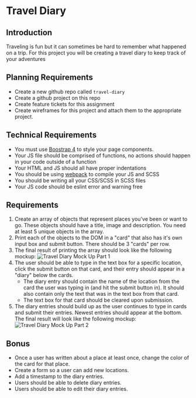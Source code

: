 # Travel Diary
## Introduction
Traveling is fun but it can sometimes be hard to remember what happened on a trip.  For this project you will be creating a travel diary to keep track of your adventures

## Planning Requirements
* Create a new github repo called `travel-diary`
* Create a github project on this repo
* Create feature tickets for this assignment
* Create wireframes for this project and attach them to the appropriate project.

## Technical Requirements
* You must use [Boostrap 4](https://getbootstrap.com/docs/4.0/getting-started/introduction/) to style your page components.
* Your JS file should be comprised of functions, no actions should happen in your code outside of a function
* Your HTML and JS should all have proper indentations
* You should be using [webpack](https://github.com/nss-nightclass-projects/Night-Class-Resources/blob/master/book-2-patterns-and-tools/chapters/task-runners.md) to compile your JS and SCSS
* You should be writing all your CSS/SCSS in SCSS files
* Your JS code should be eslint error and warning free

## Requirements
1. Create an array of objects that represent places you've been or want to go. These objects should have a title, image and description. You need at least 5 unique objects in the array.
1. Print each of the objects to the DOM in a "card" that also has it's own input box and submit button. There should be 3 "cards" per row.
1. The final result of printing the array should look like the following mockup:
![Travel Diary Mock Up Part 1](https://github.com/nss-nightclass-projects/exercise-vault/blob/master/images/TravelDiaryPt1.png?raw=true)
4. The user should be able to type in the text box for a specific location, click the submit button on that card, and their entry should appear in a "diary" below the cards.
	- The diary entry should contain the name of the location from the card the user was typing in (and hit the submit button in). It should also contain only the text that was in the text box from that card.
	- The text box for that card should be cleared upon submission.
5. The diary entries should build up as the user continues to type in cards and submit their entries. Newest entries should appear at the bottom. The final result will look like the following mockup:
![Travel Diary Mock Up Part 2](https://github.com/nss-nightclass-projects/exercise-vault/blob/master/images/TravelDiaryPt2.png?raw=true)


## Bonus
* Once a user has written about a place at least once, change the color of the card for that place.
* Create a form so a user can add new locations.
* Add a timestamp to the diary entries.
* Users should be able to delete diary entries.
* Users should be able to edit their diary entries.
